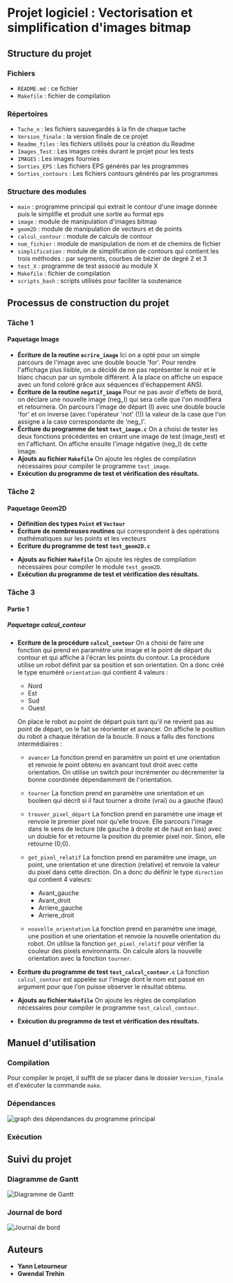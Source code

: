 # Projet logiciel : Vectorisation et simplification d'images bitmap

## Structure du projet

### Fichiers

- `README.md` : ce fichier
- `Makefile` : fichier de compilation

### Répertoires

- `Tache_n` : les fichiers sauvegardés à la fin de chaque tache
- `Version_finale` : la version finale de ce projet
- `Readme_files` : les fichiers utilisés pour la création du Readme
- `Images_Test` : Les images créés durant le projet pour les tests
- `IMAGES` : Les images fournies
- `Sorties_EPS` : Les fichiers EPS générés par les programmes
- `Sorties_contours` : Les fichiers contours générés par les programmes

### Structure des modules

- `main` : programme principal qui extrait le contour d'une image donnée puis le simplifie et produit une sortie au format eps
- `image` : module de manipulation d'images bitmap
- `geom2D` : module de manipulation de vecteurs et de points
- `calcul_contour` : module de calculs de contour
- `nom_fichier` : module de manipulation de nom et de chemins de fichier
- `simplification` : module de simplification de contours qui contient les trois méthodes : par segments, courbes de bézier de degré 2 et 3
- `test_X` : programme de test associé au module X
- `Makefile` : fichier de compilation
- `scripts_bash` : scripts utilisés pour faciliter la soutenance

## Processus de construction du projet

### Tâche 1

#### Paquetage Image

- **Écriture de la routine `ecrire_image`**
  Ici on a opté pour un simple parcours de l'image avec une double boucle 'for'.
  Pour rendre l'affichage plus lisible, on a décidé de ne pas représenter le noir et le blanc chacun par un symbole différent. À la place on affiche un espace avec un fond coloré grâce aux séquences d'échappement ANSI.
- **Écriture de la routine `negatif_image`**
  Pour ne pas avoir d'effets de bord, on déclare une nouvelle image (neg_I) qui sera celle que l'on modifiera et retournera. On parcours l'image de départ (I) avec une double boucle 'for' et on inverse (avec l'opérateur 'not' (!)) la valeur de la case que l'on assigne a la case correspondante de 'neg_I'.
- **Écriture du programme de test `test_image.c`**
  On a choisi de tester les deux fonctions précédentes en créant une image de test (image_test) et en l'affichant. On affiche ensuite l'image négative (neg_I) de cette image.
- **Ajouts au fichier `Makefile`**
  On ajoute les règles de compilation nécessaires pour compiler le programme `test_image`.
- **Exécution du programme de test et vérification des résultats.**

### Tâche 2

#### Paquetage Geom2D

- **Définition des types `Point` et `Vecteur`**
- **Écriture de nombreuses routines** qui correspondent à des opérations mathématiques sur les points et les vecteurs
- **Écriture du programme de test `test_geom2D.c`**
<!--TODO : revoir le fichier de test et l'expliquer-->
- **Ajouts au fichier `Makefile`**
  On ajoute les règles de compilation nécessaires pour compiler le module `test_geom2D`.
- **Exécution du programme de test et vérification des résultats.**

### Tâche 3

#### Partie 1

##### Paquetage calcul_contour

- **Ecriture de la procédure `calcul_contour`**
  On a choisi de faire une fonction qui prend en paramètre une image et le point de départ du contour et qui affiche à l'écran les points du contour.
  La procédure utilise un robot définit par sa position et son orientation.
  On a donc créé le type enuméré `orientation` qui contient 4 valeurs :

  - Nord
  - Est
  - Sud
  - Ouest

  On place le robot au point de départ puis tant qu'il ne revient pas au point de départ, on le fait se réorienter et avancer. On affiche le position du robot a chaque itération de la boucle.
  Il nous a fallu des fonctions intermédiaires :

  - `avancer`
    La fonction prend en paramètre un point et une orientation et renvoie le point obtenu en avancant tout droit avec cette orientation.
    On utilise un switch pour incrémenter ou décrementer la bonne coordonée dépendamment de l'orientation.
  - `tourner`
    La fonction prend en paramètre une orientation et un booleen qui décrit si il faut tourner a droite (vrai) ou a gauche (faux)
  - `trouver_pixel_départ`
    La fonction prend en paramètre une image et renvoie le premier pixel noir qu'elle trouve.
    Elle parcours l'image dans le sens de lecture (de gauche à droite et de haut en bas) avec un double for et retourne la position du premier pixel noir. Sinon, elle retourne (0;0).
  - `get_pixel_relatif`
    La fonction prend en paramètre une image, un point, une orientation et une direction (relative) et renvoie la valeur du pixel dans cette direction.
    On a donc du définir le type `direction` qui contient 4 valeurs:
    - Avant_gauche
    - Avant_droit
    - Arriere_gauche
    - Arriere_droit
    
  - `nouvelle_orientation`
    La fonction prend en paramètre une image, une position et une orientation et renvoie la nouvelle orientation du robot.
    On utilise la fonction `get_pixel_relatif` pour vérifier la couleur des pixels environnants. On calcule alors la nouvelle orientation avec la fonction `tourner`.

- **Ecriture du programme de test `test_calcul_contour.c`**
  La fonction `calcul_contour` est appelée sur l'image dont le nom est passé en argument pour que l'on puisse observer le résultat obtenu.
- **Ajouts au fichier `Makefile`**
  On ajoute les règles de compilation nécessaires pour compiler le programme `test_calcul_contour`.
- **Exécution du programme de test et vérification des résultats.**

## Manuel d'utilisation

### Compilation

Pour compiler le projet, il suffit de se placer dans le dossier `Version_finale` et d'exécuter la commande `make`.

### Dépendances

![graph des dépendances du programme principal](Readme_files/Dependances_main.png)

### Exécution

## Suivi du projet

### Diagramme de Gantt

![Diagramme de Gantt](Readme_files/Diagramme_de_Gantt.png)

### Journal de bord

![Journal de bord](Readme_files/Journal_de_Bord.png)

## Auteurs

- **Yann Letourneur**
- **Gwendal Trehin**
